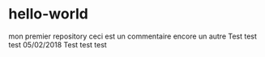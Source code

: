hello-world
===========

mon premier repository
ceci est un commentaire
encore un autre
Test test test 05/02/2018 Test test test
